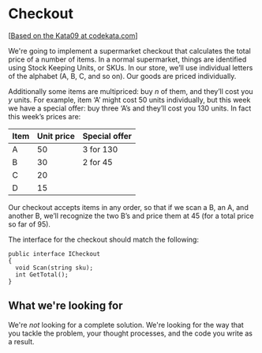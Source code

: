 # Checkout

[[Based on the Kata09 at codekata.com](http://codekata.com/kata/kata09-back-to-the-checkout/)]

We're going to implement a supermarket checkout that calculates the total price of a number of items. In a normal supermarket, things are identified using Stock Keeping Units, or SKUs. In our store, we’ll use individual letters of the alphabet (A, B, C, and so on). Our goods are priced individually.

Additionally some items are multipriced: buy _n_ of them, and they’ll cost you _y_ units. For example, item ‘A’ might cost 50 units individually, but this week we have a special offer: buy three ‘A’s and they’ll cost you 130 units. In fact this week’s prices are:

Item | Unit price | Special offer
-----|------------|--------------
A | 50 | 3 for 130
B | 30 | 2 for 45
C | 20 |
D | 15 |

Our checkout accepts items in any order, so that if we scan a B, an A, and another B, we’ll recognize the two B’s and price them at 45 (for a total price so far of 95).

The interface for the checkout should match the following:

```
public interface ICheckout
{
  void Scan(string sku);
  int GetTotal();
}
```

## What we're looking for

We're _not_ looking for a complete solution. We're looking for the way that you tackle the problem, your thought processes, and the code you write as a result.
